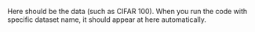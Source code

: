 Here should be the data (such as CIFAR 100). When you run the code with specific dataset name, it should appear at here automatically.
